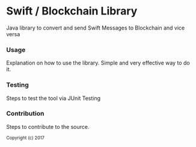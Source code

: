 # Swift / Blockchain Library

Java library to convert and send Swift Messages to Blockchain and vice versa

<h3>Usage</h3>

Explanation on how to use the library. Simple and very effective way to do it.

<h3>Testing</h3>

Steps to test the tool via JUnit Testing

<h3>Contribution</h3>

Steps to contribute to the source.

<sub>Copyright (c) 2017</sub>
